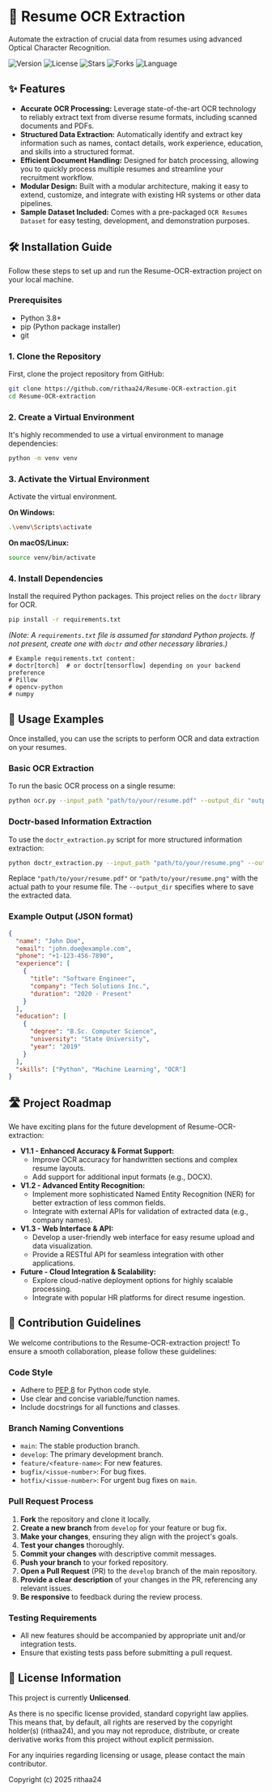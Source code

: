 # 📝 Resume OCR Extraction

Automate the extraction of crucial data from resumes using advanced Optical Character Recognition.

![Version](https://img.shields.io/badge/version-1.0.0-blue)
![License](https://img.shields.io/badge/license-Unlicensed-lightgrey)
![Stars](https://img.shields.io/github/stars/rithaa24/Resume-OCR-extraction?style=social)
![Forks](https://img.shields.io/github/forks/rithaa24/Resume-OCR-extraction?style=social)
![Language](https://img.shields.io/badge/language-Python-blue)




## ✨ Features

*   **Accurate OCR Processing:** Leverage state-of-the-art OCR technology to reliably extract text from diverse resume formats, including scanned documents and PDFs.
*   **Structured Data Extraction:** Automatically identify and extract key information such as names, contact details, work experience, education, and skills into a structured format.
*   **Efficient Document Handling:** Designed for batch processing, allowing you to quickly process multiple resumes and streamline your recruitment workflow.
*   **Modular Design:** Built with a modular architecture, making it easy to extend, customize, and integrate with existing HR systems or other data pipelines.
*   **Sample Dataset Included:** Comes with a pre-packaged `OCR Resumes Dataset` for easy testing, development, and demonstration purposes.


## 🛠️ Installation Guide

Follow these steps to set up and run the Resume-OCR-extraction project on your local machine.

### Prerequisites

*   Python 3.8+
*   pip (Python package installer)
*   git

### 1. Clone the Repository

First, clone the project repository from GitHub:

```bash
git clone https://github.com/rithaa24/Resume-OCR-extraction.git
cd Resume-OCR-extraction
```

### 2. Create a Virtual Environment

It's highly recommended to use a virtual environment to manage dependencies:

```bash
python -m venv venv
```

### 3. Activate the Virtual Environment

Activate the virtual environment.

**On Windows:**

```bash
.\venv\Scripts\activate
```

**On macOS/Linux:**

```bash
source venv/bin/activate
```

### 4. Install Dependencies

Install the required Python packages. This project relies on the `doctr` library for OCR.

```bash
pip install -r requirements.txt
```

*(Note: A `requirements.txt` file is assumed for standard Python projects. If not present, create one with `doctr` and other necessary libraries.)*

```
# Example requirements.txt content:
# doctr[torch]  # or doctr[tensorflow] depending on your backend preference
# Pillow
# opencv-python
# numpy
```


## 🚀 Usage Examples

Once installed, you can use the scripts to perform OCR and data extraction on your resumes.

### Basic OCR Extraction

To run the basic OCR process on a single resume:

```bash
python ocr.py --input_path "path/to/your/resume.pdf" --output_dir "output/"
```

### Doctr-based Information Extraction

To use the `doctr_extraction.py` script for more structured information extraction:

```bash
python doctr_extraction.py --input_path "path/to/your/resume.png" --output_format "json"
```

Replace `"path/to/your/resume.pdf"` or `"path/to/your/resume.png"` with the actual path to your resume file. The `--output_dir` specifies where to save the extracted data.

### Example Output (JSON format)

```json
{
  "name": "John Doe",
  "email": "john.doe@example.com",
  "phone": "+1-123-456-7890",
  "experience": [
    {
      "title": "Software Engineer",
      "company": "Tech Solutions Inc.",
      "duration": "2020 - Present"
    }
  ],
  "education": [
    {
      "degree": "B.Sc. Computer Science",
      "university": "State University",
      "year": "2019"
    }
  ],
  "skills": ["Python", "Machine Learning", "OCR"]
}
```



## 🛣️ Project Roadmap

We have exciting plans for the future development of Resume-OCR-extraction:

*   **V1.1 - Enhanced Accuracy & Format Support:**
    *   Improve OCR accuracy for handwritten sections and complex resume layouts.
    *   Add support for additional input formats (e.g., DOCX).
*   **V1.2 - Advanced Entity Recognition:**
    *   Implement more sophisticated Named Entity Recognition (NER) for better extraction of less common fields.
    *   Integrate with external APIs for validation of extracted data (e.g., company names).
*   **V1.3 - Web Interface & API:**
    *   Develop a user-friendly web interface for easy resume upload and data visualization.
    *   Provide a RESTful API for seamless integration with other applications.
*   **Future - Cloud Integration & Scalability:**
    *   Explore cloud-native deployment options for highly scalable processing.
    *   Integrate with popular HR platforms for direct resume ingestion.


## 🤝 Contribution Guidelines

We welcome contributions to the Resume-OCR-extraction project! To ensure a smooth collaboration, please follow these guidelines:

### Code Style

*   Adhere to [PEP 8](https://www.python.org/dev/peps/pep-0008/) for Python code style.
*   Use clear and concise variable/function names.
*   Include docstrings for all functions and classes.

### Branch Naming Conventions

*   `main`: The stable production branch.
*   `develop`: The primary development branch.
*   `feature/<feature-name>`: For new features.
*   `bugfix/<issue-number>`: For bug fixes.
*   `hotfix/<issue-number>`: For urgent bug fixes on `main`.

### Pull Request Process

1.  **Fork** the repository and clone it locally.
2.  **Create a new branch** from `develop` for your feature or bug fix.
3.  **Make your changes**, ensuring they align with the project's goals.
4.  **Test your changes** thoroughly.
5.  **Commit your changes** with descriptive commit messages.
6.  **Push your branch** to your forked repository.
7.  **Open a Pull Request** (PR) to the `develop` branch of the main repository.
8.  **Provide a clear description** of your changes in the PR, referencing any relevant issues.
9.  **Be responsive** to feedback during the review process.

### Testing Requirements

*   All new features should be accompanied by appropriate unit and/or integration tests.
*   Ensure that existing tests pass before submitting a pull request.


## 📜 License Information

This project is currently **Unlicensed**.

As there is no specific license provided, standard copyright law applies. This means that, by default, all rights are reserved by the copyright holder(s) (rithaa24), and you may not reproduce, distribute, or create derivative works from this project without explicit permission.

For any inquiries regarding licensing or usage, please contact the main contributor.

Copyright (c) 2025 rithaa24
